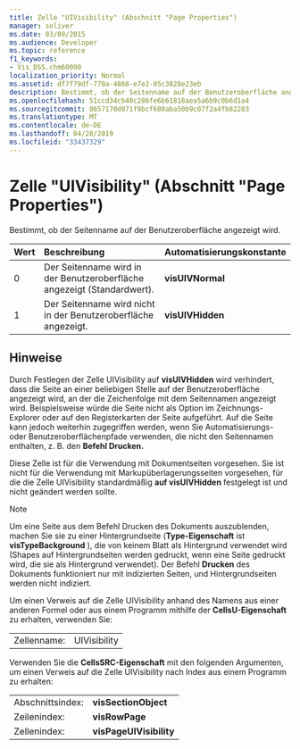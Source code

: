 ```yaml
---
title: Zelle "UIVisibility" (Abschnitt "Page Properties")
manager: soliver
ms.date: 03/09/2015
ms.audience: Developer
ms.topic: reference
f1_keywords:
- Vis_DSS.chm60090
localization_priority: Normal
ms.assetid: df7f79df-770a-4868-e7e2-05c3828e23eb
description: Bestimmt, ob der Seitenname auf der Benutzeroberfläche angezeigt wird.
ms.openlocfilehash: 51ccd34cb40c286fe6b61818aea5a6b9c0b6d1a4
ms.sourcegitcommit: 8657170d071f9bcf680aba50b9c07f2a4fb82283
ms.translationtype: MT
ms.contentlocale: de-DE
ms.lasthandoff: 04/28/2019
ms.locfileid: "33437329"
---
```

# <a name="uivisibility-cell-page-properties-section"></a>Zelle "UIVisibility" (Abschnitt "Page Properties")

Bestimmt, ob der Seitenname auf der Benutzeroberfläche angezeigt wird.
  
|**Wert**|**Beschreibung**|**Automatisierungskonstante**|
|:-----|:-----|:-----|
|0  <br/> |Der Seitenname wird in der Benutzeroberfläche angezeigt (Standardwert).  <br/> |**visUIVNormal** <br/> |
|1  <br/> |Der Seitenname wird nicht in der Benutzeroberfläche angezeigt.  <br/> |**visUIVHidden** <br/> |
   
## <a name="remarks"></a>Hinweise

Durch Festlegen der Zelle UIVisibility auf **visUIVHidden** wird verhindert, dass die Seite an einer beliebigen Stelle auf der Benutzeroberfläche angezeigt wird, an der die Zeichenfolge mit dem Seitennamen angezeigt wird. Beispielsweise würde die Seite nicht als Option  im Zeichnungs-Explorer oder auf den Registerkarten der Seite aufgeführt. Auf die Seite kann jedoch weiterhin zugegriffen werden, wenn Sie Automatisierungs- oder Benutzeroberflächenpfade verwenden, die nicht den Seitennamen enthalten, z. B. den **Befehl Drucken.** 
  
 Diese Zelle ist für die Verwendung mit Dokumentseiten vorgesehen. Sie ist nicht für die Verwendung mit Markupüberlagerungsseiten vorgesehen, für die die Zelle UIVisibility standardmäßig **auf visUIVHidden** festgelegt ist und nicht geändert werden sollte. 
  
> [!NOTE]
> Um eine Seite aus dem  Befehl Drucken des Dokuments auszublenden, machen Sie sie zu einer Hintergrundseite (**Type-Eigenschaft** ist **visTypeBackground** ), die von keinem Blatt als Hintergrund verwendet wird (Shapes auf Hintergrundseiten werden gedruckt, wenn eine Seite gedruckt wird, die sie als Hintergrund verwendet). Der Befehl **Drucken** des Dokuments funktioniert nur mit indizierten Seiten, und Hintergrundseiten werden nicht indiziert. 
  
Um einen Verweis auf die Zelle UIVisibility anhand des Namens aus einer anderen Formel oder aus einem Programm mithilfe der **CellsU-Eigenschaft** zu erhalten, verwenden Sie: 
  
|||
|:-----|:-----|
|Zellenname:  <br/> |UIVisibility  <br/> |
   
Verwenden Sie die **CellsSRC-Eigenschaft** mit den folgenden Argumenten, um einen Verweis auf die Zelle UIVisibility nach Index aus einem Programm zu erhalten: 
  
|||
|:-----|:-----|
|Abschnittsindex:  <br/> |**visSectionObject** <br/> |
|Zeilenindex:  <br/> |**visRowPage** <br/> |
|Zellenindex:  <br/> |**visPageUIVisibility** <br/> |
   

